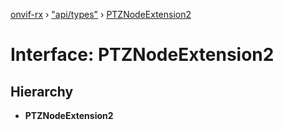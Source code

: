 [onvif-rx](../README.md) › ["api/types"](../modules/_api_types_.md) › [PTZNodeExtension2](_api_types_.ptznodeextension2.md)

# Interface: PTZNodeExtension2

## Hierarchy

* **PTZNodeExtension2**
